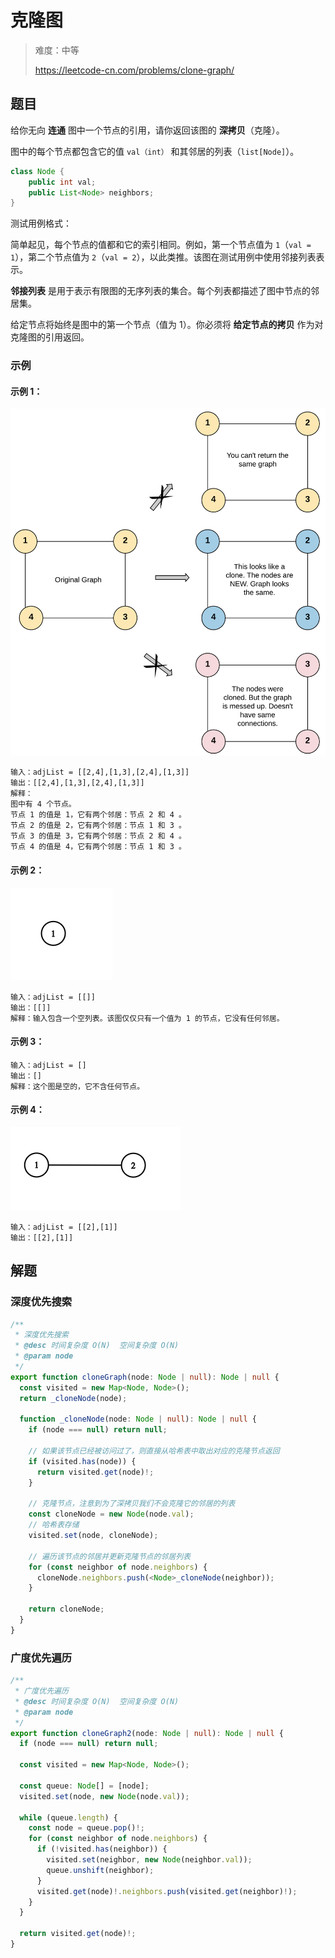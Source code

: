 # 克隆图

> 难度：中等
>
> https://leetcode-cn.com/problems/clone-graph/

## 题目

给你无向 **连通** 图中一个节点的引用，请你返回该图的 **深拷贝**（克隆）。

图中的每个节点都包含它的值 `val（int）` 和其邻居的列表（`list[Node]`）。

```java
class Node {
    public int val;
    public List<Node> neighbors;
}
```

测试用例格式：

简单起见，每个节点的值都和它的索引相同。例如，第一个节点值为 `1`（`val = 1`），第二个节点值为 `2`（`val = 2`），以此类推。该图在测试用例中使用邻接列表表示。

**邻接列表** 是用于表示有限图的无序列表的集合。每个列表都描述了图中节点的邻居集。

给定节点将始终是图中的第一个节点（值为 1）。你必须将 **给定节点的拷贝** 作为对克隆图的引用返回。

### 示例

#### 示例 1：

![clone-graph-1.png](../../assets/images/clone-graph-1.png)

```
输入：adjList = [[2,4],[1,3],[2,4],[1,3]]
输出：[[2,4],[1,3],[2,4],[1,3]]
解释：
图中有 4 个节点。
节点 1 的值是 1，它有两个邻居：节点 2 和 4 。
节点 2 的值是 2，它有两个邻居：节点 1 和 3 。
节点 3 的值是 3，它有两个邻居：节点 2 和 4 。
节点 4 的值是 4，它有两个邻居：节点 1 和 3 。
```

#### 示例 2：

![clone-graph-2.png](../../assets/images/clone-graph-2.png)

```
输入：adjList = [[]]
输出：[[]]
解释：输入包含一个空列表。该图仅仅只有一个值为 1 的节点，它没有任何邻居。
```

#### 示例 3：

```
输入：adjList = []
输出：[]
解释：这个图是空的，它不含任何节点。
```

#### 示例 4：

![clone-graph-3.png](../../assets/images/clone-graph-3.png)

```
输入：adjList = [[2],[1]]
输出：[[2],[1]]
```

## 解题

### 深度优先搜索

```typescript
/**
 * 深度优先搜索
 * @desc 时间复杂度 O(N)  空间复杂度 O(N)
 * @param node
 */
export function cloneGraph(node: Node | null): Node | null {
  const visited = new Map<Node, Node>();
  return _cloneNode(node);

  function _cloneNode(node: Node | null): Node | null {
    if (node === null) return null;

    // 如果该节点已经被访问过了，则直接从哈希表中取出对应的克隆节点返回
    if (visited.has(node)) {
      return visited.get(node)!;
    }

    // 克隆节点，注意到为了深拷贝我们不会克隆它的邻居的列表
    const cloneNode = new Node(node.val);
    // 哈希表存储
    visited.set(node, cloneNode);

    // 遍历该节点的邻居并更新克隆节点的邻居列表
    for (const neighbor of node.neighbors) {
      cloneNode.neighbors.push(<Node>_cloneNode(neighbor));
    }

    return cloneNode;
  }
}
```

### 广度优先遍历

```typescript
/**
 * 广度优先遍历
 * @desc 时间复杂度 O(N)  空间复杂度 O(N)
 * @param node
 */
export function cloneGraph2(node: Node | null): Node | null {
  if (node === null) return null;

  const visited = new Map<Node, Node>();

  const queue: Node[] = [node];
  visited.set(node, new Node(node.val));

  while (queue.length) {
    const node = queue.pop()!;
    for (const neighbor of node.neighbors) {
      if (!visited.has(neighbor)) {
        visited.set(neighbor, new Node(neighbor.val));
        queue.unshift(neighbor);
      }
      visited.get(node)!.neighbors.push(visited.get(neighbor)!);
    }
  }

  return visited.get(node)!;
}
```


